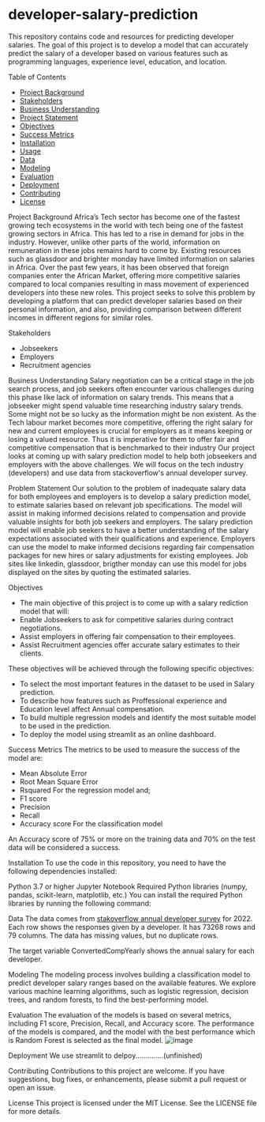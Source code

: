 # developer-salary-prediction
This repository contains code and resources for predicting developer salaries. The goal of this project is to develop a model that can accurately predict the salary of a developer based on various features such as programming languages, experience level, education, and location.

Table of Contents
- [Project Background](#project-background)
- [Stakeholders](#stakeholders)
- [Business Understanding](#business-understanding)
- [Project Statement](#project-statement)
- [Objectives](#objectives)
- [Success Metrics](#success-metrics)
- [Installation](#installation)
- [Usage](#usage)
- [Data](#data)
- [Modeling](#modeling)
- [Evaluation](#evaluation)
- [Deployment](#deployment)
- [Contributing](#contributing)
- [License](#license)

  
Project Background
Africa’s Tech sector has become one of the fastest growing tech ecosystems in the world with tech being one of the fastest growing sectors in Africa. This has led to a rise in demand for jobs in the industry.
However, unlike other parts of the world, information on remuneration in these jobs remains hard to come by. Existing resources such as glassdoor and brighter monday have limited information on salaries in Africa.
Over the past few years, it has been observed that foreign companies enter the African Market, offering more competitive salaries compared to local companies resulting in mass movement of experienced developers into these new roles.
This project seeks to solve this problem by developing a platform that can predict developer salaries based on their personal information, and also, providing comparison between different incomes in different regions for similar roles.

Stakeholders
- Jobseekers
- Employers
- Recruitment agencies
  
Business Understanding
Salary negotiation can be a critical stage in the job search process, and job seekers often encounter various challenges during this phase like lack of information on salary trends. This means that a jobseeker might spend valuable time researching industry salary trends. Some might not be so lucky as the information might be non existent.
As the Tech labour market becomes more competitive, offering the right salary for new and current employees is crucial for employers as it means keeping or losing a valued resource. Thus it is imperative for them to offer fair and competitive compensation that is benchmarked to their industry
Our project looks at coming up with salary prediction model to help both jobseekers and employers with the above challenges. We will focus on the tech industry (developers) and use data from stackoverflow's annual developer survey.

Problem Statement
Our solution to the problem of inadequate salary data for both employees and employers is to develop a salary prediction model, to estimate salaries based on relevant job specifications. The model will assist in making informed decisions related to compensation and provide valuable insights for both job seekers and employers.
The salary prediction model will enable job seekers to have a better understanding of the salary expectations associated with their qualifications and experience. Employers can use the model to make informed decisions regarding fair compensation packages for new hires or salary adjustments for existing employees. Job sites like linkedin, glassdoor, brigther monday can use this model for jobs displayed on the sites by quoting the estimated salaries.

Objectives
- The main objective of this project is to come up with a salary rediction model that will:
- Enable Jobseekers to ask for competitive salaries during contract negotiations.
- Assist employers in offering fair compensation to their employees.
- Assist Recruitment agencies offer accurate salary estimates to their clients.

These objectives will be achieved through the following specific objectives:
- To select the most important features in the dataset to be used in Salary prediction.
- To describe how features such as Proffessional experience and Education level affect Annual compensation.
- To build multiple regression models and identify the most suitable model to be used in the prediction.
- To deploy the model using streamlit as an online dashboard.

Success Metrics
The metrics to be used to measure the success of the model are:
- Mean Absolute Error
- Root Mean Square Error
- Rsquared
For the regression model and;
- F1 score
- Precision
- Recall
- Accuracy score
For the classification model 

An Accuracy score of 75% or more on the training data and 70% on the test data will be considered a success.
  
Installation
To use the code in this repository, you need to have the following dependencies installed:

Python 3.7 or higher
Jupyter Notebook
Required Python libraries (numpy, pandas, scikit-learn, matplotlib, etc.)
You can install the required Python libraries by running the following command:

Data
The data comes from [stakoverflow annual developer survey](https://insights.stackoverflow.com/survey/) for 2022. Each row shows the responses given by a developer. It has 73268 rows and  79 columns. The data has missing values, but no duplicate rows.

The target variable ConvertedCompYearly shows the annual salary for each developer.

Modeling
The modeling process involves building a classification model to predict developer salary ranges based on the available features. We explore various machine learning algorithms, such as logistic regression, decision trees, and random forests, to find the best-performing model.

Evaluation
The evaluation of the models is based on several metrics, including F1 score, Precision, Recall, and Accuracy score. The performance of the models is compared, and the model with the best performance which is Random Forest is selected as the final model.
![image](https://github.com/paddyokore/developer-salary-prediction/assets/93999002/31c46a96-c18f-4a70-984c-4f8dfbb81958)

Deployment
We use streamlit to delpoy..............(unfinished)

Contributing
Contributions to this project are welcome. If you have suggestions, bug fixes, or enhancements, please submit a pull request or open an issue.

License
This project is licensed under the MIT License. See the LICENSE file for more details.

